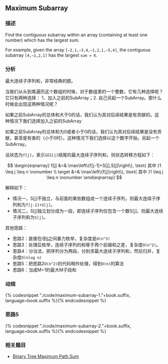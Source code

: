 ## Maximum Subarray


### 描述

Find the contiguous subarray within an array (containing at least one number) which has the largest sum.

For example, given the array `[−2,1,−3,4,−1,2,1,−5,4]`,
the contiguous subarray `[4,−1,2,1]` has the largest `sum = 6`.


### 分析

最大连续子序列和，非常经典的题。

当我们从头到尾遍历这个数组的时候，对于数组里的一个整数，它有几种选择呢？它只有两种选择： 1、加入之前的SubArray；2. 自己另起一个SubArray。那什么时候会出现这两种情况呢？

如果之前SubArray的总体和大于0的话，我们认为其对后续结果是有贡献的。这种情况下我们选择加入之前的SubArray

如果之前SubArray的总体和为0或者小于0的话，我们认为其对后续结果是没有贡献，甚至是有害的（小于0时）。这种情况下我们选择以这个数字开始，另起一个SubArray。

设状态为`f[j]`，表示以`S[j]`结尾的最大连续子序列和，则状态转移方程如下：

$$
\begin{eqnarray}
f[j] &=& \max\left\{f[j-1]+S[j],S[j]\right\}, \text{ 其中 }1 \leq j \leq n \nonumber \\
target &=& \max\left\{f[j]\right\}, \text{ 其中 }1 \leq j \leq n \nonumber
\end{eqnarray}
$$

解释如下：

* 情况一，S[j]不独立，与前面的某些数组成一个连续子序列，则最大连续子序列和为`f[j-1]+S[j]`。
* 情况二，S[j]独立划分成为一段，即连续子序列仅包含一个数S[j]，则最大连续子序列和为`S[j]`。  

其他思路：

* 思路2：直接在i到j之间暴力枚举，复杂度是`O(n^3)`
* 思路3：处理后枚举，连续子序列的和等于两个前缀和之差，复杂度`O(n^2)`。
* 思路4：分治法，把序列分为两段，分别求最大连续子序列和，然后归并，复杂度`O(nlog n)`
* 思路5：把思路2`O(n^2)`的代码稍作处理，得到`O(n)`的算法
* 思路6：当成M=1的最大M子段和


### 动规

{% codesnippet "./code/maximum-subarray-1."+book.suffix, language=book.suffix %}{% endcodesnippet %}


### 思路5

{% codesnippet "./code/maximum-subarray-2."+book.suffix, language=book.suffix %}{% endcodesnippet %}


### 相关题目

* [Binary Tree Maximum Path Sum](binary-tree-maximum-path-sum.md)
